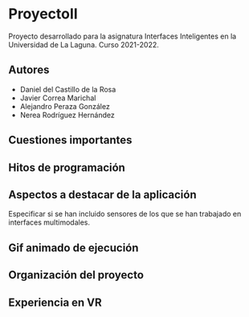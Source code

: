 # ProyectoII
Proyecto desarrollado para la asignatura Interfaces Inteligentes en la Universidad de La Laguna. Curso 2021-2022.
## Autores
* Daniel del Castillo de la Rosa
* Javier Correa Marichal
* Alejandro Peraza González
* Nerea Rodríguez Hernández
## Cuestiones importantes
## Hitos de programación
## Aspectos a destacar de la aplicación
Especificar si se han incluido sensores de los que se han trabajado en interfaces multimodales.
## Gif animado de ejecución
## Organización del proyecto
## Experiencia en VR

